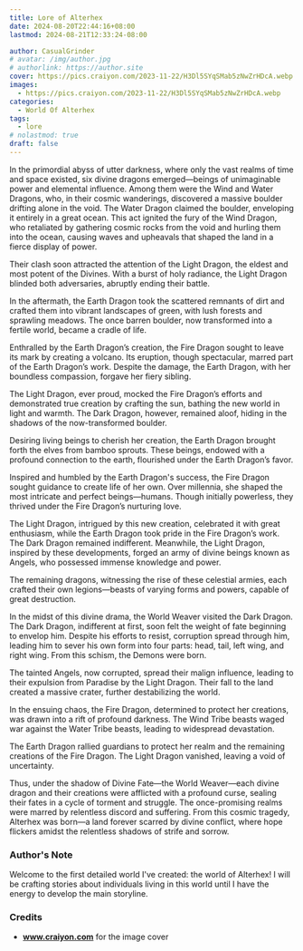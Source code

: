 ```yaml
---
title: Lore of Alterhex
date: 2024-08-20T22:44:16+08:00
lastmod: 2024-08-21T12:33:24-08:00

author: CasualGrinder
# avatar: /img/author.jpg
# authorlink: https://author.site
cover: https://pics.craiyon.com/2023-11-22/H3Dl5SYqSMab5zNwZrHDcA.webp
images:
  - https://pics.craiyon.com/2023-11-22/H3Dl5SYqSMab5zNwZrHDcA.webp
categories:
  - World Of Alterhex
tags:
  - lore
# nolastmod: true
draft: false
---
```


In the primordial abyss of utter darkness, where only the vast realms of time and space existed, six divine dragons emerged—beings of unimaginable power and elemental influence. Among them were the Wind and Water Dragons, who, in their cosmic wanderings, discovered a massive boulder drifting alone in the void. The Water Dragon claimed the boulder, enveloping it entirely in a great ocean. This act ignited the fury of the Wind Dragon, who retaliated by gathering cosmic rocks from the void and hurling them into the ocean, causing waves and upheavals that shaped the land in a fierce display of power.

Their clash soon attracted the attention of the Light Dragon, the eldest and most potent of the Divines. With a burst of holy radiance, the Light Dragon blinded both adversaries, abruptly ending their battle.

In the aftermath, the Earth Dragon took the scattered remnants of dirt and crafted them into vibrant landscapes of green, with lush forests and sprawling meadows. The once barren boulder, now transformed into a fertile world, became a cradle of life.

Enthralled by the Earth Dragon’s creation, the Fire Dragon sought to leave its mark by creating a volcano. Its eruption, though spectacular, marred part of the Earth Dragon’s work. Despite the damage, the Earth Dragon, with her boundless compassion, forgave her fiery sibling.

The Light Dragon, ever proud, mocked the Fire Dragon’s efforts and demonstrated true creation by crafting the sun, bathing the new world in light and warmth. The Dark Dragon, however, remained aloof, hiding in the shadows of the now-transformed boulder.

Desiring living beings to cherish her creation, the Earth Dragon brought forth the elves from bamboo sprouts. These beings, endowed with a profound connection to the earth, flourished under the Earth Dragon’s favor.

Inspired and humbled by the Earth Dragon's success, the Fire Dragon sought guidance to create life of her own. Over millennia, she shaped the most intricate and perfect beings—humans. Though initially powerless, they thrived under the Fire Dragon’s nurturing love.

The Light Dragon, intrigued by this new creation, celebrated it with great enthusiasm, while the Earth Dragon took pride in the Fire Dragon’s work. The Dark Dragon remained indifferent. Meanwhile, the Light Dragon, inspired by these developments, forged an army of divine beings known as Angels, who possessed immense knowledge and power.

The remaining dragons, witnessing the rise of these celestial armies, each crafted their own legions—beasts of varying forms and powers, capable of great destruction.

In the midst of this divine drama, the World Weaver visited the Dark Dragon. The Dark Dragon, indifferent at first, soon felt the weight of fate beginning to envelop him. Despite his efforts to resist, corruption spread through him, leading him to sever his own form into four parts: head, tail, left wing, and right wing. From this schism, the Demons were born.

The tainted Angels, now corrupted, spread their malign influence, leading to their expulsion from Paradise by the Light Dragon. Their fall to the land created a massive crater, further destabilizing the world.

In the ensuing chaos, the Fire Dragon, determined to protect her creations, was drawn into a rift of profound darkness. The Wind Tribe beasts waged war against the Water Tribe beasts, leading to widespread devastation.

The Earth Dragon rallied guardians to protect her realm and the remaining creations of the Fire Dragon. The Light Dragon vanished, leaving a void of uncertainty.

Thus, under the shadow of Divine Fate—the World Weaver—each divine dragon and their creations were afflicted with a profound curse, sealing their fates in a cycle of torment and struggle. The once-promising realms were marred by relentless discord and suffering. From this cosmic tragedy, Alterhex was born—a land forever scarred by divine conflict, where hope flickers amidst the relentless shadows of strife and sorrow.

### Author's Note

Welcome to the first detailed world I've created: the world of Alterhex! I will be crafting stories about individuals living in this world until I have the energy to develop the main storyline.

### Credits

- **www.craiyon.com** for the image cover

